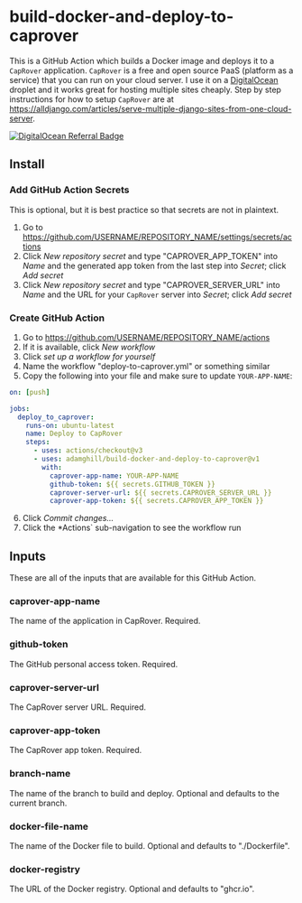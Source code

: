 # build-docker-and-deploy-to-caprover

This is a GitHub Action which builds a Docker image and deploys it to a `CapRover` application. `CapRover` is a free and open source PaaS (platform as a service) that you can run on your cloud server. I use it on a [DigitalOcean](https://m.do.co/c/617d629f56c0) droplet and it works great for hosting multiple sites cheaply. Step by step instructions for how to setup `CapRover` are at https://alldjango.com/articles/serve-multiple-django-sites-from-one-cloud-server.

[![DigitalOcean Referral Badge](https://web-platforms.sfo2.digitaloceanspaces.com/WWW/Badge%203.svg)](https://www.digitalocean.com/?refcode=617d629f56c0&utm_campaign=Referral_Invite&utm_medium=Referral_Program&utm_source=badge)

## Install

### Add GitHub Action Secrets

This is optional, but it is best practice so that secrets are not in plaintext.

1. Go to https://github.com/USERNAME/REPOSITORY_NAME/settings/secrets/actions
2. Click *New repository secret* and type "CAPROVER_APP_TOKEN" into *Name* and the generated app token from the last step into *Secret*; click *Add secret*
3. Click *New repository secret* and type "CAPROVER_SERVER_URL" into *Name* and the URL for your `CapRover` server into *Secret*; click *Add secret*

### Create GitHub Action

1. Go to https://github.com/USERNAME/REPOSITORY_NAME/actions
2. If it is available, click *New workflow*
3. Click *set up a workflow for yourself*
4. Name the workflow "deploy-to-caprover.yml" or something similar
5. Copy the following into your file and make sure to update `YOUR-APP-NAME`:
```yaml
on: [push]

jobs:
  deploy_to_caprover:
    runs-on: ubuntu-latest
    name: Deploy to CapRover
    steps:
      - uses: actions/checkout@v3
      - uses: adamghill/build-docker-and-deploy-to-caprover@v1
        with:
          caprover-app-name: YOUR-APP-NAME
          github-token: ${{ secrets.GITHUB_TOKEN }}
          caprover-server-url: ${{ secrets.CAPROVER_SERVER_URL }}
          caprover-app-token: ${{ secrets.CAPROVER_APP_TOKEN }}
```
6. Click *Commit changes...*
7. Click the *Actions` sub-navigation to see the workflow run

## Inputs

These are all of the inputs that are available for this GitHub Action.

### caprover-app-name

The name of the application in CapRover. Required.

### github-token

The GitHub personal access token. Required.

### caprover-server-url

The CapRover server URL. Required.

### caprover-app-token

The CapRover app token. Required.

### branch-name

The name of the branch to build and deploy. Optional and defaults to the current branch.

### docker-file-name

The name of the Docker file to build. Optional and defaults to "./Dockerfile".

### docker-registry

The URL of the Docker registry. Optional and defaults to "ghcr.io".
